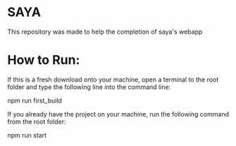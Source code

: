 # SAYA

This repository was made to help the completion of saya's webapp

# How to Run:

If this is a fresh download onto your machine, open a terminal to the root folder and type the following line into the command line:

npm run first_build

If you already have the project on your machine, run the following command from the root folder:

npm run start
